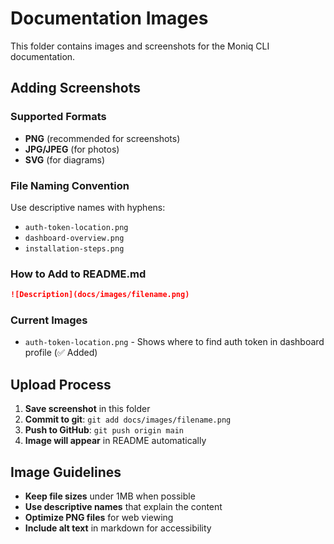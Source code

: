 # Documentation Images

This folder contains images and screenshots for the Moniq CLI documentation.

## Adding Screenshots

### Supported Formats
- **PNG** (recommended for screenshots)
- **JPG/JPEG** (for photos)
- **SVG** (for diagrams)

### File Naming Convention
Use descriptive names with hyphens:
- `auth-token-location.png`
- `dashboard-overview.png`
- `installation-steps.png`

### How to Add to README.md
```markdown
![Description](docs/images/filename.png)
```

### Current Images
- `auth-token-location.png` - Shows where to find auth token in dashboard profile (✅ Added)

## Upload Process
1. **Save screenshot** in this folder
2. **Commit to git**: `git add docs/images/filename.png`
3. **Push to GitHub**: `git push origin main`
4. **Image will appear** in README automatically

## Image Guidelines
- **Keep file sizes** under 1MB when possible
- **Use descriptive names** that explain the content
- **Optimize PNG files** for web viewing
- **Include alt text** in markdown for accessibility
